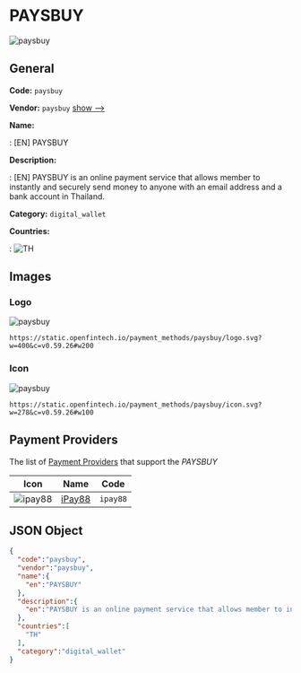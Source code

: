 
# PAYSBUY 
![paysbuy](https://static.openfintech.io/payment_methods/paysbuy/logo.svg?w=400&c=v0.59.26#w200)  

## General 
**Code:** `paysbuy` 
 
**Vendor:** `paysbuy` [show -->](/vendors/paysbuy/) 
 
**Name:** 
 
:	[EN] PAYSBUY 
 
**Description:** 
 
: [EN] PAYSBUY is an online payment service that allows member to instantly and securely send money to anyone with an email address and a bank account in Thailand. 
 
**Category:** `digital_wallet` 
 
**Countries:** 
 
:	![TH](https://cdnjs.cloudflare.com/ajax/libs/flag-icon-css/3.3.0/flags/4x3/th.svg#w24)  

## Images 

### Logo 
![paysbuy](https://static.openfintech.io/payment_methods/paysbuy/logo.svg?w=400&c=v0.59.26#w200)  

```
https://static.openfintech.io/payment_methods/paysbuy/logo.svg?w=400&c=v0.59.26#w200
```  

### Icon 
![paysbuy](https://static.openfintech.io/payment_methods/paysbuy/icon.svg?w=278&c=v0.59.26#w100)  

```
https://static.openfintech.io/payment_methods/paysbuy/icon.svg?w=278&c=v0.59.26#w100
```  

## Payment Providers 
 
The list of [Payment Providers](/payment-providers/) that support the _PAYSBUY_ 

|Icon|Name|Code| 
|:---:|:---:|:---:| 
|![ipay88](https://static.openfintech.io/payment_providers/ipay88/icon.svg?w=278&c=v0.59.26#w100) |[iPay88](/payment-providers/ipay88/)|`ipay88`| 
 

## JSON Object 

```json
{
  "code":"paysbuy",
  "vendor":"paysbuy",
  "name":{
    "en":"PAYSBUY"
  },
  "description":{
    "en":"PAYSBUY is an online payment service that allows member to instantly and securely send money to anyone with an email address and a bank account in Thailand."
  },
  "countries":[
    "TH"
  ],
  "category":"digital_wallet"
}
```  
